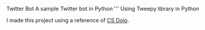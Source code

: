 Twitter Bot
A sample Twitter bot in Python 
'''
Using Tweepy library in Python

I made this project using a reference of [CS Dojo](https://www.youtube.com/watch?v=W0wWwglE1Vc/).
